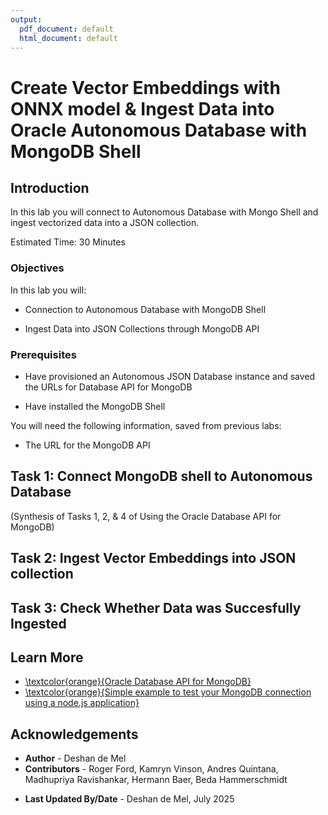 ```yaml
---
output: 
  pdf_document: default
  html_document: default
---
```


# Create Vector Embeddings with ONNX model & Ingest Data into Oracle Autonomous Database with MongoDB Shell

## Introduction

In this lab you will connect to Autonomous Database with Mongo Shell and ingest vectorized data into a JSON collection.

Estimated Time: 30 Minutes

### Objectives

In this lab you will:

* Connection to Autonomous Database with MongoDB Shell

* Ingest Data into JSON Collections through MongoDB API

### Prerequisites

* Have provisioned an Autonomous JSON Database instance and saved the URLs for Database API for MongoDB

* Have installed the MongoDB Shell

You will need the following information, saved from previous labs:

* The URL for the MongoDB API

## Task 1: Connect MongoDB shell to Autonomous Database

(Synthesis of Tasks 1, 2, & 4 of Using the Oracle Database API for MongoDB)

## Task 2: Ingest Vector Embeddings into JSON collection

## Task 3: Check Whether Data was Succesfully Ingested

## Learn More

* [\textcolor{orange}{Oracle Database API for MongoDB}](https://blogs.oracle.com/database/post/mongodb-api)
* [\textcolor{orange}{Simple example to test your MongoDB connection using a node.js application}](https://docs.oracle.com/en/cloud/paas/autonomous-database/serverless/adbsb/mongo-using-oracle-database-api-mongodb.html#GUID-935C72EB-5ECF-4663-9BCA-860708EFAE2A__SUBSTEPS_BQL_R2Y_BRB)

## Acknowledgements

* **Author** - Deshan de Mel
* **Contributors** -  Roger Ford, Kamryn Vinson, Andres Quintana, Madhupriya Ravishankar, Hermann Baer, Beda Hammerschmidt
- **Last Updated By/Date** - Deshan de Mel, July 2025
